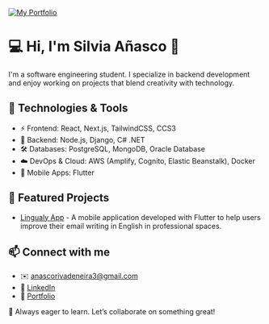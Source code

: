 [![My Portfolio](https://private-user-images.githubusercontent.com/116774984/426300276-91bf9234-ba5c-4ccd-837e-cfe799bed781.png?jwt=eyJhbGciOiJIUzI1NiIsInR5cCI6IkpXVCJ9.eyJpc3MiOiJnaXRodWIuY29tIiwiYXVkIjoicmF3LmdpdGh1YnVzZXJjb250ZW50LmNvbSIsImtleSI6ImtleTUiLCJleHAiOjE3NDI4NjA0NzEsIm5iZiI6MTc0Mjg2MDE3MSwicGF0aCI6Ii8xMTY3NzQ5ODQvNDI2MzAwMjc2LTkxYmY5MjM0LWJhNWMtNGNjZC04MzdlLWNmZTc5OWJlZDc4MS5wbmc_WC1BbXotQWxnb3JpdGhtPUFXUzQtSE1BQy1TSEEyNTYmWC1BbXotQ3JlZGVudGlhbD1BS0lBVkNPRFlMU0E1M1BRSzRaQSUyRjIwMjUwMzI0JTJGdXMtZWFzdC0xJTJGczMlMkZhd3M0X3JlcXVlc3QmWC1BbXotRGF0ZT0yMDI1MDMyNFQyMzQ5MzFaJlgtQW16LUV4cGlyZXM9MzAwJlgtQW16LVNpZ25hdHVyZT00YWU4YjdhYjBkNjJlMjFkYjBlNGI5YWQ0OTU1MmMxOGU2ZjdkMzZhY2ZkNTc0MGVlNWYxZjY0ZGUzZGFjODJlJlgtQW16LVNpZ25lZEhlYWRlcnM9aG9zdCJ9.NFonVVgswELGbE4lre4fNcd2IYi8BOOosv6I5LumkBE)](https://your-website.com)  

# 💻 Hi, I'm Silvia Añasco 👋  
I'm a software engineering student. I specialize in backend development and enjoy working on projects that blend creativity with technology.

## 🚀 Technologies & Tools  
- ⚡ Frontend: React, Next.js, TailwindCSS, CCS3  
- 🔧 Backend: Node.js, Django, C# .NET  
- 🛠️ Databases: PostgreSQL, MongoDB, Oracle Database  
- ☁️ DevOps & Cloud: AWS (Amplify, Cognito, Elastic Beanstalk), Docker
- 📱 Mobile Apps: Flutter

## 📌 Featured Projects  
- [Lingualy App](https://github.com/SheyleeEnriquez/LingualyApp) - A mobile application developed with Flutter to help users improve their email writing in English in professional spaces.

## 📫 Connect with me  
- ✉️ anascorivadeneira3@gmail.com
- 💼 [LinkedIn](https://www.linkedin.com/in/silvia-a%C3%B1asco-25648b342/)
- 📁 [Portfolio](https://portfolio-gs3eudhek-silvia-anascos-projects.vercel.app/)

🚀 Always eager to learn. Let’s collaborate on something great!  
